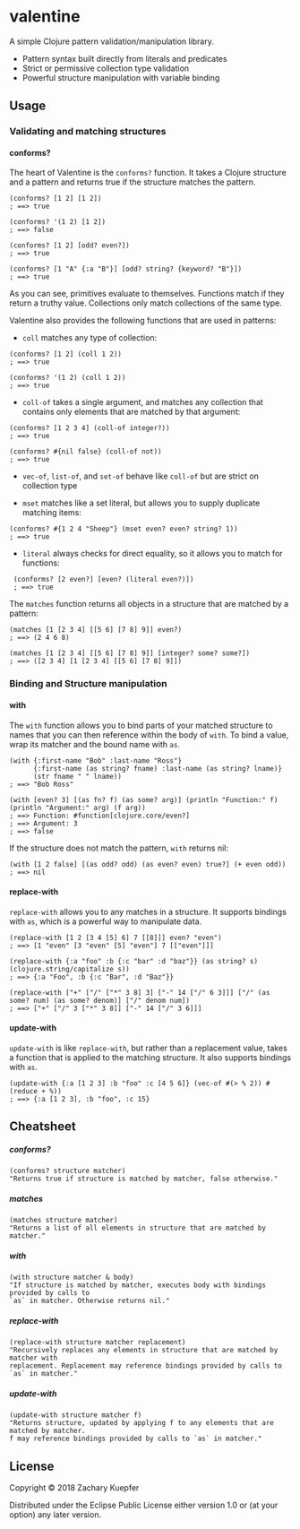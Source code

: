# valentine

A simple Clojure pattern validation/manipulation library.

- Pattern syntax built directly from literals and predicates
- Strict or permissive collection type validation
- Powerful structure manipulation with variable binding

## Usage

### Validating and matching structures

#### conforms?

The heart of Valentine is the `conforms?` function. It takes a Clojure structure and a pattern and returns true if the structure matches the pattern.

```
(conforms? [1 2] [1 2])
; ==> true

(conforms? '(1 2) [1 2])
; ==> false

(conforms? [1 2] [odd? even?])
; ==> true

(conforms? [1 "A" {:a "B"}] [odd? string? {keyword? "B"}])
; ==> true
```

As you can see, primitives evaluate to themselves. Functions match if they return a truthy value. Collections only match collections of the same type.

Valentine also provides the following functions that are used in patterns:

 - `coll` matches any type of collection:
 ```
 (conforms? [1 2] (coll 1 2))
 ; ==> true

 (conforms? '(1 2) (coll 1 2))
 ; ==> true
 ```

 - `coll-of` takes a single argument, and matches any collection that contains only elements that are matched by that argument:
 ```
 (conforms? [1 2 3 4] (coll-of integer?))
 ; ==> true

 (conforms? #{nil false} (coll-of not))
 ; ==> true
 ```

 - `vec-of`, `list-of`, and `set-of` behave like `coll-of` but are strict on collection type

 - `mset` matches like a set literal, but allows you to supply duplicate matching items:
 ```
 (conforms? #{1 2 4 "Sheep"} (mset even? even? string? 1))
 ; ==> true
 ```

 - `literal` always checks for direct equality, so it allows you to match for functions:
```
 (conforms? [2 even?] [even? (literal even?)])
 ; ==> true
```

The `matches` function returns all objects in a structure that are matched by a pattern:

```
(matches [1 [2 3 4] [[5 6] [7 8] 9]] even?)
; ==> (2 4 6 8)

(matches [1 [2 3 4] [[5 6] [7 8] 9]] [integer? some? some?])
; ==> ([2 3 4] [1 [2 3 4] [[5 6] [7 8] 9]])
```

### Binding and Structure manipulation

#### with

The `with` function allows you to bind parts of your matched structure to names that you can then reference within the body of `with`. To bind a value, wrap its matcher and the bound name with `as`.

```
(with {:first-name "Bob" :last-name "Ross"}
      {:first-name (as string? fname) :last-name (as string? lname)}
      (str fname " " lname))
; ==> "Bob Ross"

(with [even? 3] [(as fn? f) (as some? arg)] (println "Function:" f) (println "Argument:" arg) (f arg))
; ==> Function: #function[clojure.core/even?]
; ==> Argument: 3
; ==> false
```

If the structure does not match the pattern, `with` returns nil:
```
(with [1 2 false] [(as odd? odd) (as even? even) true?] (+ even odd))
; ==> nil
```

#### replace-with

`replace-with` allows you to any matches in a structure. It supports bindings with `as`, which is a powerful way to manipulate data.

```
(replace-with [1 2 [3 4 [5] 6] 7 [[8]]] even? "even")
; ==> [1 "even" [3 "even" [5] "even"] 7 [["even"]]]

(replace-with {:a "foo" :b {:c "bar" :d "baz"}} (as string? s) (clojure.string/capitalize s))
; ==> {:a "Foo", :b {:c "Bar", :d "Baz"}}

(replace-with ["+" ["/" ["*" 3 8] 3] ["-" 14 ["/" 6 3]]] ["/" (as some? num) (as some? denom)] ["/" denom num])
; ==> ["+" ["/" 3 ["*" 3 8]] ["-" 14 ["/" 3 6]]]
```

#### update-with

`update-with` is like `replace-with`, but rather than a replacement value, takes a function that is applied to the matching structure. It also supports bindings with `as`.

```
(update-with {:a [1 2 3] :b "foo" :c [4 5 6]} (vec-of #(> % 2)) #(reduce + %))
; ==> {:a [1 2 3], :b "foo", :c 15}
```

## Cheatsheet

##### conforms?
```
(conforms? structure matcher)
"Returns true if structure is matched by matcher, false otherwise."
```
##### matches
```
(matches structure matcher)
"Returns a list of all elements in structure that are matched by matcher."
```
##### with
```
(with structure matcher & body)
"If structure is matched by matcher, executes body with bindings provided by calls to
`as` in matcher. Otherwise returns nil."
```
##### replace-with
```
(replace-with structure matcher replacement)
"Recursively replaces any elements in structure that are matched by matcher with
replacement. Replacement may reference bindings provided by calls to `as` in matcher."
```
##### update-with
```
(update-with structure matcher f)
"Returns structure, updated by applying f to any elements that are matched by matcher.
f may reference bindings provided by calls to `as` in matcher."
```

## License

Copyright © 2018 Zachary Kuepfer

Distributed under the Eclipse Public License either version 1.0 or (at
your option) any later version.
